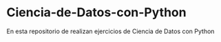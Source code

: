 # Ciencia-de-Datos-con-Python
En esta repositorio de realizan ejercicios de Ciencia de Datos con Python
